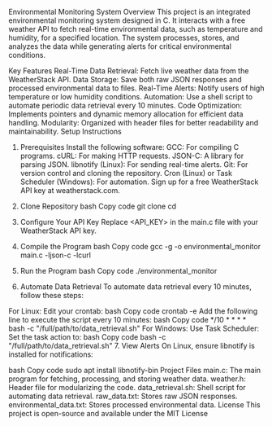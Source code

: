 Environmental Monitoring System
Overview
This project is an integrated environmental monitoring system designed in C. It interacts with a free weather API to fetch real-time environmental data, such as temperature and humidity, for a specified location. The system processes, stores, and analyzes the data while generating alerts for critical environmental conditions.

Key Features
Real-Time Data Retrieval: Fetch live weather data from the WeatherStack API.
Data Storage: Save both raw JSON responses and processed environmental data to files.
Real-Time Alerts: Notify users of high temperature or low humidity conditions.
Automation: Use a shell script to automate periodic data retrieval every 10 minutes.
Code Optimization: Implements pointers and dynamic memory allocation for efficient data handling.
Modularity: Organized with header files for better readability and maintainability.
Setup Instructions
1. Prerequisites
Install the following software:
GCC: For compiling C programs.
cURL: For making HTTP requests.
JSON-C: A library for parsing JSON.
libnotify (Linux): For sending real-time alerts.
Git: For version control and cloning the repository.
Cron (Linux) or Task Scheduler (Windows): For automation.
Sign up for a free WeatherStack API key at weatherstack.com.
2. Clone Repository
bash
Copy code
git clone <repository-link>
cd <repository-name>
3. Configure Your API Key
Replace <API_KEY> in the main.c file with your WeatherStack API key.

4. Compile the Program
bash
Copy code
gcc -g -o environmental_monitor main.c -ljson-c -lcurl
5. Run the Program
bash
Copy code
./environmental_monitor
6. Automate Data Retrieval
To automate data retrieval every 10 minutes, follow these steps:

For Linux:
Edit your crontab:
bash
Copy code
crontab -e
Add the following line to execute the script every 10 minutes:
bash
Copy code
*/10 * * * * bash -c "/full/path/to/data_retrieval.sh"
For Windows:
Use Task Scheduler:
Set the task action to:
bash
Copy code
bash -c "/full/path/to/data_retrieval.sh"
7. View Alerts
On Linux, ensure libnotify is installed for notifications:

bash
Copy code
sudo apt install libnotify-bin
Project Files
main.c: The main program for fetching, processing, and storing weather data.
weather.h: Header file for modularizing the code.
data_retrieval.sh: Shell script for automating data retrieval.
raw_data.txt: Stores raw JSON responses.
environmental_data.txt: Stores processed environmental data.
License
This project is open-source and available under the MIT License
